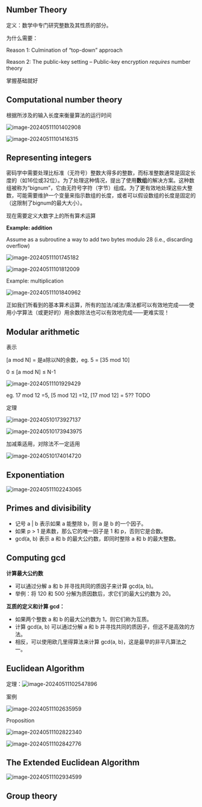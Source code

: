 ## Number Theory

定义：数学中专门研究整数及其性质的部分。

为什么需要：

Reason 1: Culmination of “top-down” approach

Reason 2: The public-key setting – Public-key encryption *requires* number theory

掌握基础就好

## Computational number theory

根据所涉及的输入长度来衡量算法的运行时间

![image-20240511101402908](D:\Workplace\github\soni_notes\docs\大学笔记\ust\cryptography\assets\image-20240511101402908.png)

![image-20240511101416315](D:\Workplace\github\soni_notes\docs\大学笔记\ust\cryptography\assets\image-20240511101416315.png)

## Representing integers

密码学中需要处理比标准（无符号）整数大得多的整数，而标准整数通常是固定长度的（如16位或32位）。为了处理这种情况，提出了使用**数组**的解决方案。这种数组被称为“bignum”，它由无符号字符（字节）组成。为了更有效地处理这些大整数，可能需要维护一个变量来指示数组的长度，或者可以假设数组的长度是固定的（这限制了bignum的最大大小）。

现在需要定义大数字上的所有算术运算

**Example: addition**

Assume as a subroutine a way to add two bytes modulo 28 (i.e., discarding overflow)

![image-20240511101745182](D:\Workplace\github\soni_notes\docs\大学笔记\ust\cryptography\assets\image-20240511101745182.png)

![image-20240511101812009](D:\Workplace\github\soni_notes\docs\大学笔记\ust\cryptography\assets\image-20240511101812009.png)

Example: multiplication

![image-20240511101840962](D:\Workplace\github\soni_notes\docs\大学笔记\ust\cryptography\assets\image-20240511101840962.png)

正如我们所看到的基本算术运算，所有的加法/减法/乘法都可以有效地完成——使用小学算法（或更好的）用余数除法也可以有效地完成——更难实现！

## Modular arithmetic

表示

[a mod N] = 是a除以N的余数，eg. 5 = [35 mod 10] 

 0 ≤ [a mod N] ≤ N-1

![image-20240511101929429](D:\Workplace\github\soni_notes\docs\大学笔记\ust\cryptography\assets\image-20240511101929429.png)

eg. 17 mod 12 =5, [5 mod 12] =12, [17 mod 12] = 5?? TODO

定理

![image-20240510173927137](D:\Workplace\github\soni_notes\docs\大学笔记\ust\cryptography\assets\image-20240510173927137.png)

![image-20240510173943975](D:\Workplace\github\soni_notes\docs\大学笔记\ust\cryptography\assets\image-20240510173943975.png)

加减乘适用，对除法不一定适用

![image-20240510174014720](D:\Workplace\github\soni_notes\docs\大学笔记\ust\cryptography\assets\image-20240510174014720.png)

## Exponentiation

![image-20240511102243065](D:\Workplace\github\soni_notes\docs\大学笔记\ust\cryptography\assets\image-20240511102243065.png)

## Primes and divisibility

- 记号 a | b 表示如果 a 能整除 b，则 a 是 b 的一个因子。
- 如果 p > 1 是素数，那么它的唯一因子是 1 和 p，否则它是合数。
- gcd(a, b) 表示 a 和 b 的最大公约数，即同时整除 a 和 b 的最大整数。

## Computing gcd

**计算最大公约数**

- 可以通过分解 a 和 b 并寻找共同的质因子来计算 gcd(a, b)。
- 举例：将 120 和 500 分解为质因数后，求它们的最大公约数为 20。

**互质的定义和计算 gcd：**

- 如果两个整数 a 和 b 的最大公约数为 1，则它们称为互质。
- 计算 gcd(a, b) 可以通过分解 a 和 b 并寻找共同的质因子，但这不是高效的方法。
- 相反，可以使用欧几里得算法来计算 gcd(a, b)，这是最早的非平凡算法之一。

## Euclidean Algorithm

定理：![image-20240511102547896](D:\Workplace\github\soni_notes\docs\大学笔记\ust\cryptography\assets\image-20240511102547896.png)

案例

![image-20240511102635959](D:\Workplace\github\soni_notes\docs\大学笔记\ust\cryptography\assets\image-20240511102635959.png)





Proposition

![image-20240511102822340](D:\Workplace\github\soni_notes\docs\大学笔记\ust\cryptography\assets\image-20240511102822340.png)

![image-20240511102842776](D:\Workplace\github\soni_notes\docs\大学笔记\ust\cryptography\assets\image-20240511102842776.png)

## The Extended Euclidean Algorithm

![image-20240511102934599](D:\Workplace\github\soni_notes\docs\大学笔记\ust\cryptography\assets\image-20240511102934599.png)





## Group theory